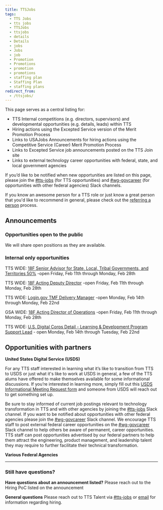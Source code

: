 ```yaml
---
title: TTSJobs
tags:
  - TTS Jobs
  - tts jobs
  - TTSJobs
  - ttsjobs
  - details
  - Details
  - jobs
  - Jobs
  - job
  - Promotion
  - Promotions
  - promotion
  - promotions
  - staffing plan
  - Staffing Plan
  - staffing plans
redirect_from:
  - /ttsjobs/
---
```


This page serves as a central listing for:

- TTS Internal competitions (e.g. directors, supervisors) and developmental opportunities (e.g. details, leads) within TTS
- Hiring actions using the Excepted Service version of the Merit Promotion Process
- Links to USAJobs Announcements for hiring actions using the Competitive Service (Career) Merit Promotion Process
- Links to Excepted Service job announcements posted on the TTS Join site
- Links to external technology career opportunities with federal, state, and local government agencies

If you’d like to be notified when new opportunities are listed on this page, please join the [\#tts-jobs](https://gsa-tts.slack.com/messages/tts-jobs/) (for TTS opportunities) and [\#wg-govcareer](https://gsa-tts.slack.com/messages/wg-govcareer) (for opportunities with other federal agencies) Slack channels.

If you know an awesome person for a TTS role or just know a great person that you'd like to recommend in general, please check out the [referring a person]({{site.baseurl}}/office-of-operations/talent/#referring-a-person) process.

## Announcements

### Opportunities open to the public

We will share open positions as they are available.

### Internal only opportunities

TTS WIDE: [18F Senior Advisor for State, Local, Tribal Governments, and Territories 50%](https://docs.google.com/document/d/1xTDD_hBSH1R_xYwndL1eHeRu0X2GJMvafbbRyhHam34/edit#) -open Friday, Feb 11th through Monday, Feb 28th

TTS WIDE: [18F Acting Deputy Director](https://docs.google.com/document/d/1vT8O1Bhhro_9oocYTEZj7-hLXuRhqsgxVzhjGhWXIOY/edit#) -open Friday, Feb 11th through Monday, Feb 28th

TTS WIDE: [Login.gov TMF Delivery Manager](https://docs.google.com/document/d/1JhrJdAdW1FOq6PrHtECmmbEAkiSnMqpFRzQC4Z0CE6U/edit#heading=h.88jtsj70nmjp) -open Monday, Feb 14th through Monday, Feb 22nd

GSA WIDE: [18F Acting Director of Operations](https://docs.google.com/document/d/1UYDnTDAs0J2NS2W7rZ93joI0VhsfaD5LoZv2Vd9gaws/edit) -open Friday, Feb 11th through Monday, Feb 28th

TTS WIDE: [U.S. Digital Corps Detail - Learning & Development Program Support Lead](https://docs.google.com/document/d/14sTBsZ8qLt1pBu5WbVlSgytQV0wQj2Qp_9sCQEyGKKo/edit#) - open Monday, Feb 14th through Tuesday, Feb 22nd

## Opportunities with partners

**United States Digital Service (USDS)**

For any TTS staff interested in learning what it’s like to transition from TTS to USDS or just what it's like to work at USDS in general, a few of the TTS alums have offered to make themselves available for some informational discussions. If you’re interested in learning more, simply fill out this [USDS Informational Meeting Request form](https://docs.google.com/forms/d/e/1FAIpQLSfzbkhF6ahHv8-mu3BOpl6l7qg_kVyHuGUpDMcA-cPW60BfoQ/viewform?usp=sf_link) and someone from USDS will reach out to get something set up.

Be sure to stay informed of current job postings relevant to technology transformation in TTS and with other agencies by joining the [\#tts-jobs](https://gsa-tts.slack.com/messages/tts-jobs/) Slack channel. If you want to be notified about opportunities with other federal agencies please join the [\#wg-govcareer](https://gsa-tts.slack.com/messages/wg-govcareer) Slack channel. We encourage TTS staff to post external federal career opportunities on the [\#wg-govcareer](https://gsa-tts.slack.com/messages/wg-govcareer) Slack channel to help others be aware of permanent, career opportunities. TTS staff can post opportunities advertised by our federal partners to help them attract the engineering, product management, and leadership talent they may require to further facilitate their technical transformation.

**Various Federal Agencies**

---

### Still have questions?

**Have questions about an announcement listed?** Please reach out to the Hiring PoC listed on the announcement

**General questions** Please reach out to TTS Talent via [\#tts-jobs](https://gsa-tts.slack.com/messages/tts-jobs/) or [email](mailto:tts-talentteam@gsa.gov) for information regarding hiring.
